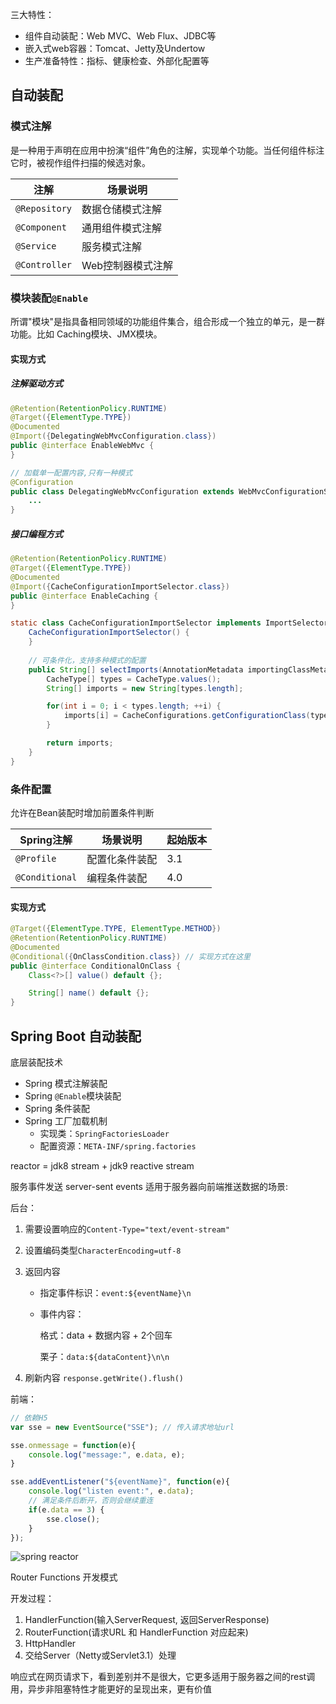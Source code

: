三大特性：

- 组件自动装配：Web MVC、Web Flux、JDBC等
- 嵌入式web容器：Tomcat、Jetty及Undertow
- 生产准备特性：指标、健康检查、外部化配置等



## 自动装配

### 模式注解

是一种用于声明在应用中扮演“组件”角色的注解，实现单个功能。当任何组件标注它时，被视作组件扫描的候选对象。

| 注解          | 场景说明          |
| ------------- | ----------------- |
| `@Repository` | 数据仓储模式注解  |
| `@Component`  | 通用组件模式注解  |
| `@Service`    | 服务模式注解      |
| `@Controller` | Web控制器模式注解 |



### 模块装配`@Enable`

所谓"模块"是指具备相同领域的功能组件集合，组合形成一个独立的单元，是一群功能。比如 Caching模块、JMX模块。

#### 实现方式

##### 注解驱动方式

```java
@Retention(RetentionPolicy.RUNTIME)
@Target({ElementType.TYPE})
@Documented
@Import({DelegatingWebMvcConfiguration.class})
public @interface EnableWebMvc {
}
```

```java
// 加载单一配置内容,只有一种模式
@Configuration
public class DelegatingWebMvcConfiguration extends WebMvcConfigurationSupport {
    ...
}
```



##### 接口编程方式

```java
@Retention(RetentionPolicy.RUNTIME)
@Target({ElementType.TYPE})
@Documented
@Import({CacheConfigurationImportSelector.class})
public @interface EnableCaching {
}
```

```java
static class CacheConfigurationImportSelector implements ImportSelector {
    CacheConfigurationImportSelector() {
    }
	
    // 可条件化，支持多种模式的配置
    public String[] selectImports(AnnotationMetadata importingClassMetadata) {
        CacheType[] types = CacheType.values();
        String[] imports = new String[types.length];

        for(int i = 0; i < types.length; ++i) {
            imports[i] = CacheConfigurations.getConfigurationClass(types[i]);
        }

        return imports;
    }
}
```



### 条件配置

允许在Bean装配时增加前置条件判断

| Spring注解     | 场景说明       | 起始版本 |
| -------------- | -------------- | -------- |
| `@Profile`     | 配置化条件装配 | 3.1      |
| `@Conditional` | 编程条件装配   | 4.0      |

#### 实现方式

```java
@Target({ElementType.TYPE, ElementType.METHOD})
@Retention(RetentionPolicy.RUNTIME)
@Documented
@Conditional({OnClassCondition.class}) // 实现方式在这里
public @interface ConditionalOnClass {
    Class<?>[] value() default {};

    String[] name() default {};
}
```

## Spring Boot 自动装配

底层装配技术

- Spring 模式注解装配
- Spring `@Enable`模块装配
- Spring 条件装配
- Spring 工厂加载机制
  - 实现类：`SpringFactoriesLoader`
  - 配置资源：`META-INF/spring.factories`



reactor = jdk8 stream + jdk9 reactive stream



服务事件发送 server-sent events 适用于服务器向前端推送数据的场景:

后台：

1. 需要设置响应的`Content-Type="text/event-stream"`

2. 设置编码类型`CharacterEncoding=utf-8`

3. 返回内容

   - 指定事件标识：`event:${eventName}\n`

   - 事件内容：

     格式：data + 数据内容 + 2个回车

     栗子：`data:${dataContent}\n\n`
4. 刷新内容 `response.getWrite().flush()`

前端：

```js
// 依赖H5
var sse = new EventSource("SSE"); // 传入请求地址url

sse.onmessage = function(e){
    console.log("message:", e.data, e);
}

sse.addEventListener("${eventName}", function(e){
    console.log("listen event:", e.data);
    // 满足条件后断开，否则会继续重连
    if(e.data == 3) {
        sse.close();
    }
});
```

![spring reactor](https://gtw.oss-cn-shanghai.aliyuncs.com/Spring/spring-reactor.jpeg)

Router Functions 开发模式

开发过程：

1. HandlerFunction(输入ServerRequest, 返回ServerResponse)
2. RouterFunction(请求URL 和 HandlerFunction 对应起来)
3. HttpHandler
4. 交给Server（Netty或Servlet3.1）处理

响应式在网页请求下，看到差别并不是很大，它更多适用于服务器之间的rest调用，异步非阻塞特性才能更好的呈现出来，更有价值



















































